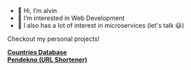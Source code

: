 - 👋 Hi, I’m alvin
- 👀 I’m interested in Web Development
- 🌱 I also has a lot of interest in microservices (let's talk 😃)

Checkout my personal projects!

[**Countries Database**](https://countries-database.vercel.app/)
<br>
[**Pendekno (URL Shortener)**](https://pendekno.azurewebsites.net/)

<!---
alvingxv/alvingxv is a ✨ special ✨ repository because its `README.md` (this file) appears on your GitHub profile.
You can click the Preview link to take a look at your changes.
--->
